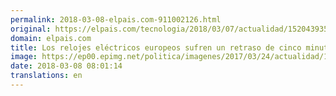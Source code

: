 ```yaml
---
permalink: 2018-03-08-elpais.com-911002126.html
original: https://elpais.com/tecnologia/2018/03/07/actualidad/1520439358_099867.html#?ref=rss&format=simple&link=link
domain: elpais.com
title: Los relojes eléctricos europeos sufren un retraso de cinco minutos
image: https://ep00.epimg.net/politica/imagenes/2017/03/24/actualidad/1490380853_088353_1490383135_rrss_normal.jpg
date: 2018-03-08 08:01:14
translations: en
---
```


